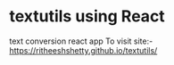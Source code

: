 # textutils using React
text conversion react app
To visit site:-
https://ritheeshshetty.github.io/textutils/
